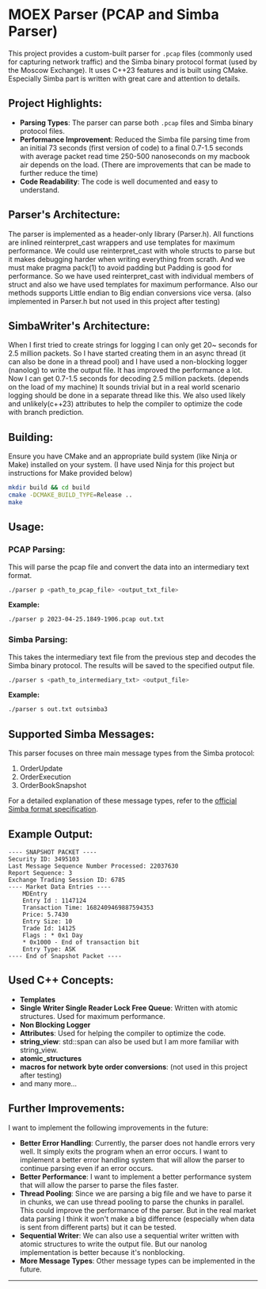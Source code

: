 
# MOEX Parser (PCAP and Simba Parser)

This project provides a custom-built parser for `.pcap` files (commonly used for capturing network traffic) and the Simba binary protocol format (used by the Moscow Exchange). It uses C++23 features and is built using CMake.
Especially Simba part is written with great care and attention to details.
## Project Highlights:
- **Parsing Types**: The parser can parse both `.pcap` files and Simba binary protocol files.
- **Performance Improvement**: Reduced the Simba file parsing time from an initial 73 seconds (first version of code) to a final 0.7-1.5 seconds with average packet read time 250-500 nanoseconds on my macbook air depends on the load. 
(There are improvements that can be made to further reduce the time)
- **Code Readability**: The code is well documented and easy to understand.

## Parser's Architecture:
The parser is implemented as a header-only library (Parser.h). All functions are inlined reinterpret_cast wrappers and use templates for maximum performance.
We could use reinterpret_cast with whole structs to parse but it makes debugging harder when writing everything from scrath. And we must make pragma pack(1) to 
avoid padding but Padding is good for performance. So we have used reinterpret_cast with individual members of struct and also we have used templates for maximum performance.
Also our methods supports Little endian to Big endian conversions vice versa. (also implemented in Parser.h but not used in this project after testing)

## SimbaWriter's Architecture:
When I first tried to create strings for logging I can only get 20~ seconds for 2.5 million packets. So I have started creating them in an async thread (it can also be done in a thread pool)
and I have used a non-blocking logger (nanolog) to write the output file. It has improved the performance a lot. Now I can get 0.7-1.5 seconds for decoding 2.5 million packets. (depends on the load of my machine)
It sounds trivial but in a real world scenario logging should be done in a separate thread like this.
We also used likely and unlikely(c++23) attributes to help the compiler to optimize the code with branch prediction.

## Building:
Ensure you have CMake and an appropriate build system (like Ninja or Make) installed on your system.
(I have used Ninja for this project but instructions for Make provided below)
```bash
mkdir build && cd build
cmake -DCMAKE_BUILD_TYPE=Release ..
make
```


## Usage:

### PCAP Parsing:

This will parse the pcap file and convert the data into an intermediary text format.

```bash
./parser p <path_to_pcap_file> <output_txt_file>
```

**Example:**

```bash
./parser p 2023-04-25.1849-1906.pcap out.txt
```

### Simba Parsing:

This takes the intermediary text file from the previous step and decodes the Simba binary protocol. The results will be saved to the specified output file.

```bash
./parser s <path_to_intermediary_txt> <output_file>
```

**Example:**

```bash
./parser s out.txt outsimba3
```


## Supported Simba Messages:

This parser focuses on three main message types from the Simba protocol:
1. OrderUpdate
2. OrderExecution
3. OrderBookSnapshot

For a detailed explanation of these message types, refer to the [official Simba format specification](http://ftp.moex.ru/pub/SIMBA/Spectra/prod/doc/spectra_simba_en.pdf).

## Example Output:
```
---- SNAPSHOT PACKET ----
Security ID: 3495103
Last Message Sequence Number Processed: 22037630
Report Sequence: 3
Exchange Trading Session ID: 6785
---- Market Data Entries ----
    MDEntry
    Entry Id : 1147124
    Transaction Time: 1682409469887594353
    Price: 5.7430
    Entry Size: 10
    Trade Id: 14125
    Flags : * 0x1 Day
    * 0x1000 - End of transaction bit
    Entry Type: ASK
---- End of Snapshot Packet ----
```
## Used C++ Concepts:
- **Templates**
- **Single Writer Single Reader Lock Free Queue**: Written with atomic structures. Used for maximum performance.
- **Non Blocking Logger**
- **Attributes**: Used for helping the compiler to optimize the code.
- **string_view**: std::span can also be used but I am more familiar with string_view.
- **atomic_structures**
- **macros for network byte order conversions**: (not used in this project after testing)
- and many more...
## Further Improvements:
I want to implement the following improvements in the future:
- **Better Error Handling**: Currently, the parser does not handle errors very well. It simply exits the program when an error occurs. I want to implement a better error handling system that will allow the parser to continue parsing even if an error occurs.
- **Better Performance**: I want to implement a better performance system that will allow the parser to parse the files faster.
- **Thread Pooling**: Since we are parsing a big file and we have to parse it in chunks, we can use thread pooling to parse the chunks in parallel. This could improve the performance of the parser. But in the real market data parsing I think it won't make a big difference (especially when data is sent from different parts) but it can be tested.
- **Sequential Writer**: We can also use a sequential writer written with atomic structures to write the output file. But our nanolog implementation is better because it's nonblocking.
- **More Message Types**: Other message types can be implemented in the future.

---
